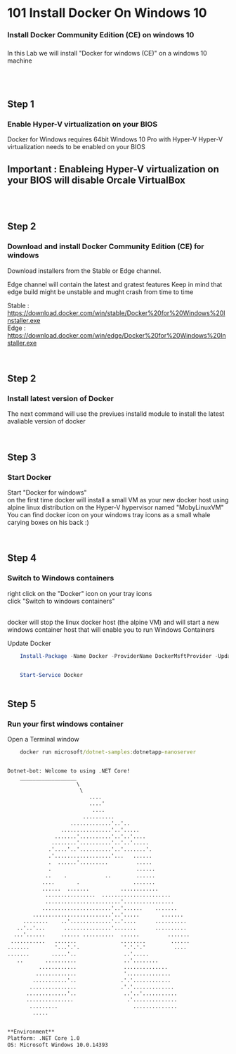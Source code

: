 # 101 Install Docker On Windows 10 

### Install Docker Community Edition (CE) on windows 10 

##### 

In this Lab we will install "Docker for windows (CE)" on a windows 10 machine 

<br>
<br>

## Step 1
### Enable Hyper-V virtualization on your BIOS 

Docker for Windows requires 64bit Windows 10 Pro with Hyper-V 
Hyper-V virtualization needs to be enabled on your BIOS 

## Important : Enableing Hyper-V virtualization on your BIOS will disable Orcale VirtualBox 

<br>
<br>

## Step 2
### Download and install Docker Community Edition (CE) for windows 

Download installers from the Stable or Edge channel.

Edge channel will contain the latest and gratest features 
Keep in mind that edge build might be unstable and mught crash from time to time


Stable : https://download.docker.com/win/stable/Docker%20for%20Windows%20Installer.exe
<br>
Edge : https://download.docker.com/win/edge/Docker%20for%20Windows%20Installer.exe


<br>


## Step 2 
### Install latest version of Docker 

The next command will use the previues installd module to install the latest avaliable version of docker 


<br>

## Step 3 
### Start Docker  


Start "Docker for windows" </br>
on the first time docker will install a small VM as your new docker host using alpine linux distribution  on the Hyper-V hypervisor named "MobyLinuxVM" <br>
You can find docker icon on your windows tray icons as a small whale carying boxes on his back :) 

<br>

## Step 4 
### Switch to Windows containers 

right click on the "Docker" icon on your tray icons <br>
click "Switch to windows containers" <br><br>

docker will stop the linux docker host (the alpine VM) and  will start a new windows container host that will enable you to run Windows Containers 




Update Docker 
 
```powershell
    Install-Package -Name Docker -ProviderName DockerMsftProvider -Update -Force
   
```
```powershell
    Start-Service Docker
   
```

## Step 5 
### Run your first windows container 

Open a Terminal window  

```cmd
    docker run microsoft/dotnet-samples:dotnetapp-nanoserver


Dotnet-bot: Welcome to using .NET Core!
    __________________
                      \
                       \
                          ....
                          ....'
                           ....
                        ..........
                    .............'..'..
                 ................'..'.....
               .......'..........'..'..'....
              ........'..........'..'..'.....
             .'....'..'..........'..'.......'.
             .'..................'...   ......
             .  ......'.........         .....
             .                           ......
            ..    .            ..        ......
           ....       .                 .......
           ......  .......          ............
            ................  ......................
            ........................'................
           ......................'..'......    .......
        .........................'..'.....       .......
     ........    ..'.............'..'....      ..........
   ..'..'...      ...............'.......      ..........
  ...'......     ...... ..........  ......         .......
 ...........   .......              ........        ......
.......        '...'.'.              '.'.'.'         ....
.......       .....'..               ..'.....
   ..       ..........               ..'........
          ............               ..............
         .............               '..............
        ...........'..              .'.'............
       ...............              .'.'.............
      .............'..               ..'..'...........
      ...............                 .'..............
       .........                        ..............
        .....


**Environment**
Platform: .NET Core 1.0
OS: Microsoft Windows 10.0.14393
```


